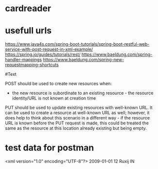 # cardreader
# usefull urls
https://www.java4s.com/spring-boot-tutorials/spring-boot-restful-web-service-with-post-request-in-xml-example/
https://spring.io/guides/tutorials/rest/
https://www.baeldung.com/spring-handler-mappings
https://www.baeldung.com/spring-new-requestmapping-shortcuts

#Text

POST should be used to create new resources when:
- the new resource is subordinate to an existing resource - the resource identity/URL is not known at creation time

PUT should be used to update existing resources with well-known URL. It can be used to create a resource at well-known URL as well; however, it does help to think about this scenario in a different way - if the resource URL is known before the PUT request is made, this could be treated the same as the resource at this location already existing but being empty.

# test data for postman
<xml version="1.0" encoding="UTF-8"?>
<cardCheck>
  <data>
  2009-01-01
  </data>
  <cardId>
  12
  </cardId>
  <username>
  Ruxij
  </username>
  <action>
  IN
  </action>
</cardCheck>

